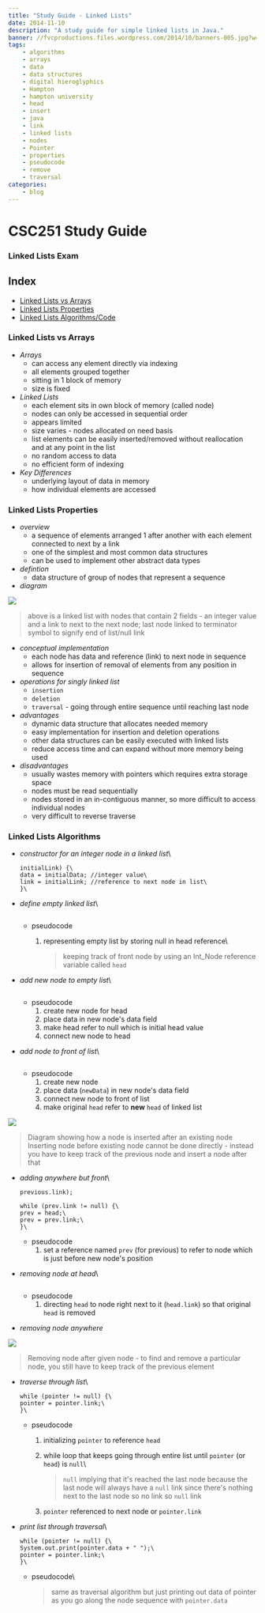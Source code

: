 ```yaml
---
title: "Study Guide - Linked Lists"
date: 2014-11-10
description: "A study guide for simple linked lists in Java."
banner: //fvcproductions.files.wordpress.com/2014/10/banners-005.jpg?w=1024&h=436&crop=1
tags:
    - algorithms
    - arrays
    - data
    - data structures
    - digital hieroglyphics
    - Hampton
    - hampton university
    - head
    - insert
    - java
    - link
    - linked lists
    - nodes
    - Pointer
    - properties
    - pseudocode
    - remove
    - traversal
categories:
    - blog
---
```


# CSC251 Study Guide

### Linked Lists Exam

## Index

* [Linked Lists vs Arrays](#section-versus)
* [Linked Lists Properties](#section-linked)
* [Linked Lists Algorithms/Code](#section-algo)

### Linked Lists vs Arrays

* _Arrays_
  * can access any element directly via indexing
  * all elements grouped together
  * sitting in 1 block of memory
  * size is fixed
* _Linked Lists_
  * each element sits in own block of memory (called node)
  * nodes can only be accessed in sequential order
  * appears limited
  * size varies - nodes allocated on need basis
  * list elements can be easily inserted/removed without reallocation and at any point in the list
  * no random access to data
  * no efficient form of indexing
* _Key Differences_
  * underlying layout of data in memory
  * how individual elements are accessed

### Linked Lists Properties

* _overview_
  * a sequence of elements arranged 1 after another with each element connected to next by a link
  * one of the simplest and most common data structures
  * can be used to implement other abstract data types
* _defintion_
  * data structure of group of nodes that represent a sequence
* _diagram_

![](//upload.wikimedia.org/wikipedia/commons/thumb/6/6d/Singly-linked-list.svg/408px-Singly-linked-list.svg.png)

> above is a linked list with nodes that contain 2 fields - an integer value and a link to next to the next node; last node linked to terminator symbol to signify end of list/null link

* _conceptual implementation_
  * each node has data and reference (link) to next node in sequence
  * allows for insertion of removal of elements from any position in sequence
* _operations for singly linked list_
  * `insertion`
  * `deletion`
  * `traversal` - going through entire sequence until reaching last node
* _advantages_
  * dynamic data structure that allocates needed memory
  * easy implementation for insertion and deletion operations
  * other data structures can be easily executed with linked lists
  * reduce access time and can expand without more memory being used
* _disadvantages_
  * usually wastes memory with pointers which requires extra storage space
  * nodes must be read sequentially
  * nodes stored in an in-contiguous manner, so more difficult to access individual nodes
  * very difficult to reverse traverse

### Linked Lists Algorithms

* _constructor for an integer node in a linked list_\
  ```public Int_Node (int initialData, Int_node
  initialLink) {\
  data = initialData; //integer value\
  link = initialLink; //reference to next node in list\
  }\
  ```
* _define empty linked list_\

  ```Int_Node head = null;\

  ```

  * pseudocode

    1. representing empty list by storing null in head reference\

       > keeping track of front node by using an Int_Node reference variable called `head`

* _add new node to empty list_\

  ```head = new Int_Node(data, null);\

  ```

  * pseudocode
    1. create new node for head
    2. place data in new node's data field
    3. make head refer to null which is initial head value
    4. connect new node to head

* _add node to front of list_\

  ```head = new Int_Node(newData, head);\

  ```

  * pseudocode
    1. create new node
    2. place data (`newData`) in new node's data field
    3. connect new node to front of list
    4. make original `head` refer to **new** `head` of linked list

![](//upload.wikimedia.org/wikipedia/commons/thumb/4/4b/CPT-LinkedLists-addingnode.svg/474px-CPT-LinkedLists-addingnode.svg.png)

> Diagram showing how a node is inserted after an existing node\
> Inserting node before existing node cannot be done directly - instead you have to keep track of the previous node and insert a node after that

* _adding anywhere but front_\

  ```previous.link = new Int_Node(newData,
  previous.link);

  while (prev.link != null) {\
  prev = head;\
  prev = prev.link;\
  }\
  ```

  * pseudocode
    1. set a reference named `prev` (for previous) to refer to node which is just before new node's position

* _removing node at head_\

  ```head = head.link;\

  ```

  * pseudocode
    1. directing `head` to node right next to it (`head.link`) so that original `head` is removed

* _removing node anywhere_

![](//upload.wikimedia.org/wikipedia/commons/thumb/d/d4/CPT-LinkedLists-deletingnode.svg/380px-CPT-LinkedLists-deletingnode.svg.png)

> Removing node after given node - to find and remove a particular node, you still have to keep track of the previous element

* _traverse through list_\

  ```Int_Node pointer = head;
  while (pointer != null) {\
  pointer = pointer.link;\
  }\
  ```

  * pseudocode

    1. initializing `pointer` to reference `head`
    2. while loop that keeps going through entire list until `pointer` (or `head`) is `null`\

       > `null` implying that it's reached the last node because the last node will always have a `null` link since there's nothing next to the last node so no link so `null` link

    3. `pointer` referenced to next node or `pointer.link`

* _print list through traversal_\

  ```Int_Node pointer = head;
  while (pointer != null) {\
  System.out.print(pointer.data + " ");\
  pointer = pointer.link;\
  }\
  ```

  * pseudocode\

    > same as traversal algorithm but just printing out data of pointer as you go along the node sequence with `pointer.data`
